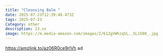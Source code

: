 ```yaml
---
title: "Cleansing Balm "
date: 2025-07-23T12:39:48.473Z
tags: 2025-07-23
Category: other
description: 13.xx
image: https://m.media-amazon.com/images/I/612gVWhzqSL._SL1500_.jpg
---
```

https://amzlink.to/az06R0ce9rlVh ad
